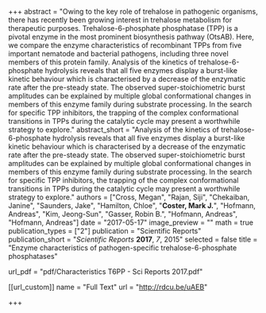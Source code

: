 +++
abstract = "Owing to the key role of trehalose in pathogenic organisms, there has recently been growing interest in trehalose metabolism for therapeutic purposes.  Trehalose-6-phosphate phosphatase (TPP) is a pivotal enzyme in the most prominent biosynthesis pathway (OtsAB).  Here, we compare the enzyme characteristics of recombinant TPPs from five important nematode and bacterial pathogens, including three novel members of this protein family.  Analysis of the kinetics of trehalose-6-phosphate hydrolysis reveals that all five enzymes display a burst-like kinetic behaviour which is characterised by a decrease of the enzymatic rate after the pre-steady state.  The observed super-stoichiometric burst amplitudes can be explained by multiple global conformational changes in members of this enzyme family during substrate processing.  In the search for specific TPP inhibitors, the trapping of the complex conformational transitions in TPPs during the catalytic cycle may present a worthwhile strategy to explore."
abstract_short = "Analysis of the kinetics of trehalose-6-phosphate hydrolysis reveals that all five enzymes display a burst-like kinetic behaviour which is characterised by a decrease of the enzymatic rate after the pre-steady state. The observed super-stoichiometric burst amplitudes can be explained by multiple global conformational changes in members of this enzyme family during substrate processing. In the search for specific TPP inhibitors, the trapping of the complex conformational transitions in TPPs during the catalytic cycle may present a worthwhile strategy to explore."
authors = ["Cross, Megan", "Rajan, Siji", "Chekaiban, Janine", "Saunders, Jake", "Hamilton, Chloe", "**Coster, Mark J.**", "Hofmann, Andreas", "Kim, Jeong-Sun", "Gasser, Robin B.", "Hofmann, Andreas", "Hofmann, Andreas"]
date = "2017-05-17"
image_preview = ""
math = true
publication_types = ["2"]
publication = "Scientific Reports"
publication_short = "_Scientific Reports_ **2017**, _7_, 2015"
selected = false
title = "Enzyme characteristics of pathogen-specific trehalose-6-phosphate phosphatases"

url_pdf = "pdf/Characteristics T6PP - Sci Reports 2017.pdf"

[[url_custom]]
  name = "Full Text"
  url = "http://rdcu.be/uAEB"


+++
